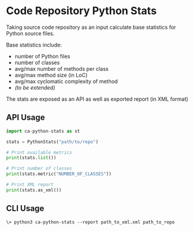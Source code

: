 # Code Repository Python Stats

Taking source code repository as an input calculate base statistics for Python source files.  

Base statistics include:
- number of Python files
- number of classes
- avg/max number of methods per class
- avg/max method size (in LoC)
- avg/max cyclomatic complexity of method
- _(to be extended)_ 

The stats are exposed as an API as well as exported report (in XML format)

## API Usage

```python
import ca-python-stats as st

stats = PythonStats("path/to/repo")

# Print available metrics
print(stats.list())

# Print number of classes
print(stats.metric("NUMBER_OF_CLASSES"))

# Print XML report
print(stats.as_xml())
```

## CLI Usage

```shell
\> python3 ca-python-stats --report path_to_xml.xml path_to_repo
```
